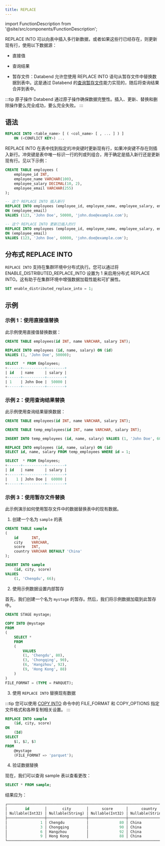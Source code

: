```yaml
---
title: REPLACE
---
```


import FunctionDescription from '@site/src/components/FunctionDescription';

<FunctionDescription description="引入版本：v1.1.55"/>

REPLACE INTO 可以向表中插入多行新数据，或者如果这些行已经存在，则更新现有行，使用以下数据源：

- 直接值

- 查询结果

- 暂存文件：Databend 允许您使用 REPLACE INTO 语句从暂存文件中替换数据到表中。这是通过 Databend 的[查询暂存文件](/guides/load-data/transform/querying-stage)能力实现的，随后将查询结果合并到表中。

:::tip 原子操作
Databend 通过原子操作确保数据完整性。插入、更新、替换和删除操作要么完全成功，要么完全失败。
:::

## 语法

```sql
REPLACE INTO <table_name> [ ( <col_name> [ , ... ] ) ]
    ON (<CONFLICT KEY>) ...
```

REPLACE INTO 在表中找到指定的冲突键时更新现有行，如果冲突键不存在则插入新行。冲突键是表中唯一标识一行的列或列组合，用于确定是插入新行还是更新现有行。见以下示例：

```sql
CREATE TABLE employees (
    employee_id INT,
    employee_name VARCHAR(100),
    employee_salary DECIMAL(10, 2),
    employee_email VARCHAR(255)
);

-- 这个 REPLACE INTO 插入新行
REPLACE INTO employees (employee_id, employee_name, employee_salary, employee_email) 
ON (employee_email)
VALUES (123, 'John Doe', 50000, 'john.doe@example.com');

-- 这个 REPLACE INTO 更新已插入的行
REPLACE INTO employees (employee_id, employee_name, employee_salary, employee_email) 
ON (employee_email)
VALUES (123, 'John Doe', 60000, 'john.doe@example.com');
```

## 分布式 REPLACE INTO

`REPLACE INTO` 支持在集群环境中分布式执行。您可以通过将 ENABLE_DISTRIBUTED_REPLACE_INTO 设置为 1 来启用分布式 REPLACE INTO。这有助于在集群环境中增强数据加载性能和可扩展性。

```sql
SET enable_distributed_replace_into = 1;
```

## 示例

### 示例 1：使用直接值替换

此示例使用直接值替换数据：

```sql
CREATE TABLE employees(id INT, name VARCHAR, salary INT);

REPLACE INTO employees (id, name, salary) ON (id)
VALUES (1, 'John Doe', 50000);

SELECT  * FROM Employees;
+------+----------+--------+
| id   | name     | salary |
+------+----------+--------+
| 1    | John Doe |  50000 |
+------+----------+--------+
```

### 示例 2：使用查询结果替换

此示例使用查询结果替换数据：

```sql
CREATE TABLE employees(id INT, name VARCHAR, salary INT);

CREATE TABLE temp_employees(id INT, name VARCHAR, salary INT);

INSERT INTO temp_employees (id, name, salary) VALUES (1, 'John Doe', 60000);

REPLACE INTO employees (id, name, salary) ON (id)
SELECT id, name, salary FROM temp_employees WHERE id = 1;

SELECT  * FROM Employees;
+------+----------+--------+
| id   | name     | salary |
+------+----------+--------+
|    1 | John Doe |  60000 |
+------+----------+--------+
```

### 示例 3：使用暂存文件替换

此示例演示如何使用暂存文件中的数据替换表中的现有数据。

1. 创建一个名为 `sample` 的表

```sql
CREATE TABLE sample
(
    id      INT,
    city    VARCHAR,
    score   INT,
    country VARCHAR DEFAULT 'China'
);

INSERT INTO sample
    (id, city, score)
VALUES
    (1, 'Chengdu', 66);
```

2. 使用示例数据设置内部暂存

首先，我们创建一个名为 `mystage` 的暂存。然后，我们将示例数据加载到此暂存中。
```sql
CREATE STAGE mystage;
       
COPY INTO @mystage
FROM 
(
    SELECT * 
    FROM 
    (
        VALUES 
        (1, 'Chengdu', 80),
        (3, 'Chongqing', 90),
        (6, 'Hangzhou', 92),
        (9, 'Hong Kong', 88)
    )
)
FILE_FORMAT = (TYPE = PARQUET);
```

3. 使用 `REPLACE INTO` 替换现有数据

:::tip
您可以使用 [COPY INTO](dml-copy-into-table.md) 命令中的 FILE_FORMAT 和 COPY_OPTIONS 指定文件格式和各种复制相关设置。
:::

```sql
REPLACE INTO sample 
    (id, city, score) 
ON
    (Id)
SELECT
    $1, $2, $3
FROM
    @mystage
    (FILE_FORMAT => 'parquet');
```

4. 验证数据替换

现在，我们可以查询 sample 表以查看更改：
```sql
SELECT * FROM sample;
```

结果应为：
```sql
┌─────────────────────────────────────────────────────────────────────────┐
│        id       │       city       │      score      │      country     │
│ Nullable(Int32) │ Nullable(String) │ Nullable(Int32) │ Nullable(String) │
├─────────────────┼──────────────────┼─────────────────┼──────────────────┤
│               1 │ Chengdu          │              80 │ China            │
│               3 │ Chongqing        │              90 │ China            │
│               6 │ Hangzhou         │              92 │ China            │
│               9 │ Hong Kong        │              88 │ China            │
└─────────────────────────────────────────────────────────────────────────┘
```